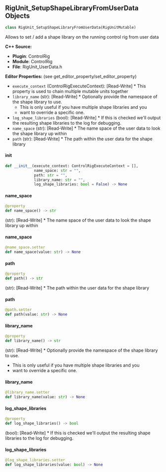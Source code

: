 ## RigUnit_SetupShapeLibraryFromUserData Objects

```python
class RigUnit_SetupShapeLibraryFromUserData(RigUnitMutable)
```

Allows to set / add a shape library on the running control rig from user data

**C++ Source:**

- **Plugin**: ControlRig
- **Module**: ControlRig
- **File**: RigUnit_UserData.h

**Editor Properties:** (see get_editor_property/set_editor_property)

- ``execute_context`` (ControlRigExecuteContext):  [Read-Write] * This property is used to chain multiple mutable units together
- ``library_name`` (str):  [Read-Write] * Optionally provide the namespace of the shape library to use.
  * This is only useful if you have multiple shape libraries and you
  * want to override a specific one.
- ``log_shape_libraries`` (bool):  [Read-Write] * If this is checked we'll output the resulting shape libraries to the log for debugging.
- ``name_space`` (str):  [Read-Write] * The name space of the user data to look the shape library up within
- ``path`` (str):  [Read-Write] * The path within the user data for the shape library

<a id="unreal.RigUnit_SetupShapeLibraryFromUserData.__init__"></a>

#### __init__

```python
def __init__(execute_context: ControlRigExecuteContext = [],
             name_space: str = "",
             path: str = "",
             library_name: str = "",
             log_shape_libraries: bool = False) -> None
```

<a id="unreal.RigUnit_SetupShapeLibraryFromUserData.name_space"></a>

#### name_space

```python
@property
def name_space() -> str
```

(str):  [Read-Write] * The name space of the user data to look the shape library up within

<a id="unreal.RigUnit_SetupShapeLibraryFromUserData.name_space"></a>

#### name_space

```python
@name_space.setter
def name_space(value: str) -> None
```

<a id="unreal.RigUnit_SetupShapeLibraryFromUserData.path"></a>

#### path

```python
@property
def path() -> str
```

(str):  [Read-Write] * The path within the user data for the shape library

<a id="unreal.RigUnit_SetupShapeLibraryFromUserData.path"></a>

#### path

```python
@path.setter
def path(value: str) -> None
```

<a id="unreal.RigUnit_SetupShapeLibraryFromUserData.library_name"></a>

#### library_name

```python
@property
def library_name() -> str
```

(str):  [Read-Write] * Optionally provide the namespace of the shape library to use.
* This is only useful if you have multiple shape libraries and you
* want to override a specific one.

<a id="unreal.RigUnit_SetupShapeLibraryFromUserData.library_name"></a>

#### library_name

```python
@library_name.setter
def library_name(value: str) -> None
```

<a id="unreal.RigUnit_SetupShapeLibraryFromUserData.log_shape_libraries"></a>

#### log_shape_libraries

```python
@property
def log_shape_libraries() -> bool
```

(bool):  [Read-Write] * If this is checked we'll output the resulting shape libraries to the log for debugging.

<a id="unreal.RigUnit_SetupShapeLibraryFromUserData.log_shape_libraries"></a>

#### log_shape_libraries

```python
@log_shape_libraries.setter
def log_shape_libraries(value: bool) -> None
```

<a id="unreal.RigUnit_ShapeExists"></a>